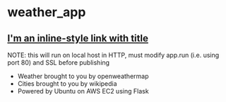 # weather_app
## [I'm an inline-style link with title](weather.typingducks.com "See the weathe in a major city!")
NOTE: this will run on local host in HTTP, must modify app.run (i.e. using port 80) and SSL before publishing

- Weather brought to you by openweathermap   
- Cities brought to you by wikipedia  
- Powered by Ubuntu on AWS EC2 using Flask
